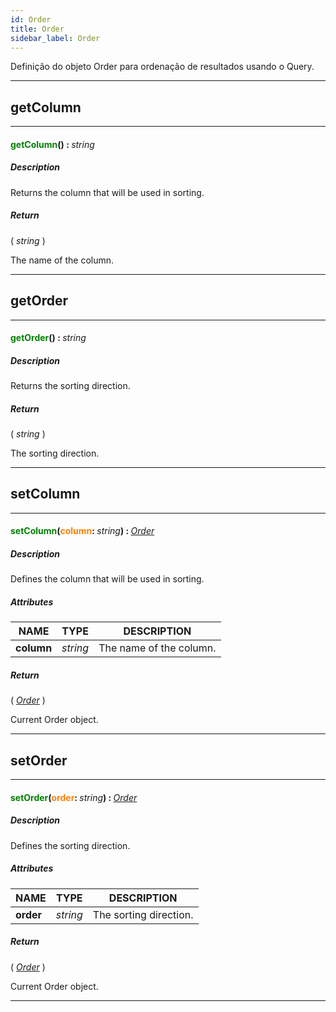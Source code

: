```yaml
---
id: Order
title: Order
sidebar_label: Order
---
```


Definição do objeto Order para ordenação de resultados usando o Query.

---

## getColumn

---

#### <span style="color: #008000">getColumn</span>() : <span style="font-weight: normal; font-style: italic;">string</span>
##### Description

Returns the column that will be used in sorting.

##### Return

( _string_ )

The name of the column.

---

## getOrder

---

#### <span style="color: #008000">getOrder</span>() : <span style="font-weight: normal; font-style: italic;">string</span>
##### Description

Returns the sorting direction.

##### Return

( _string_ )

The sorting direction.

---

## setColumn

---

#### <span style="color: #008000">setColumn</span>(<span style="color: #FF8000">column</span>: <span style="font-weight: normal; font-style: italic;">string</span>) : <span style="font-weight: normal; font-style: italic;">[Order](../../objects/Order)</span>
##### Description

Defines the column that will be used in sorting.

##### Attributes

| NAME | TYPE | DESCRIPTION |
|---|---|---|
| **column** | _string_ | The name of the column. |

##### Return

( _[Order](../../objects/Order)_ )

Current Order object.

---

## setOrder

---

#### <span style="color: #008000">setOrder</span>(<span style="color: #FF8000">order</span>: <span style="font-weight: normal; font-style: italic;">string</span>) : <span style="font-weight: normal; font-style: italic;">[Order](../../objects/Order)</span>
##### Description

Defines the sorting direction.

##### Attributes

| NAME | TYPE | DESCRIPTION |
|---|---|---|
| **order** | _string_ | The sorting direction. |

##### Return

( _[Order](../../objects/Order)_ )

Current Order object.

---


